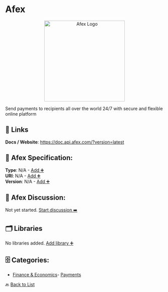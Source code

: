 # Afex
<p align="center">
    <img width="256" src="https://raw.githubusercontent.com/apis-list/apis-list/main/apis/afex/logo_256x256.png" alt="Afex Logo"/>
</p>
Send payments to recipients all over the world 24/7 with secure and flexible online platform

##  🔗 Links
**Docs / Website**: https://doc.api.afex.com/?version=latest

## 🧬 Afex Specification:
**Type**: N/A - [Add ➕](https://github.com/apis-list/apis-list/edit/main/apis.yaml#L460)  
**URI**: N/A - [Add ➕](https://github.com/apis-list/apis-list/edit/main/apis.yaml#L460)  
**Version**: N/A - [Add ➕](https://github.com/apis-list/apis-list/edit/main/apis.yaml#L460)

## 💬 Afex Discussion:
Not yet started. [Start discussion ➡️](https://github.com/apis-list/apis-list/discussions/new)

## 🗂️ Libraries

No libraries added. [Add library ➕](https://github.com/apis-list/apis-list/edit/main/apis.yaml#L460)    


## 🗄️ Categories:
- [Finance & Economics](https://github.com/apis-list/apis-list#finance--economics-)- [Payments](https://github.com/apis-list/apis-list#payments-)

🔙  [Back to List](https://github.com/apis-list/apis-list)
